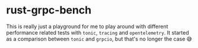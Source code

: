 # rust-grpc-bench

This is really just a playground for me to play around with different performance related tests with `tonic`, `tracing` and `opentelemetry`. It started as a comparison between `tonic` and `grpcio`, but that's no longer the case 😅
